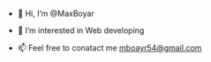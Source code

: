 - 👋 Hi, I’m @MaxBoyar
- 👀 I’m interested in Web developing

- 📫 Feel free to conatact me mboayr54@gmail.com

